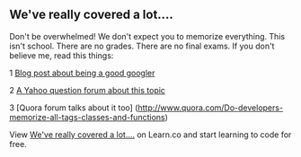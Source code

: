 
## We've really covered a lot....

Don't be overwhelmed! We don't expect you to memorize everything. This isn't school. There are no grades. There are no final exams. If you don't believe me, read this things:

1 [Blog post about being a good googler](http://www.hanselman.com/blog/AmIReallyADeveloperOrJustAGoodGoogler.aspx)

2 [A Yahoo question forum about this topic](https://uk.answers.yahoo.com/question/index?qid=20120716041108AAV5cyu)

3 [Quora forum talks about it too] (http://www.quora.com/Do-developers-memorize-all-tags-classes-and-functions)

<p data-visibility='hidden'>View <a href='https://learn.co/lessons/hs-html-keep-it-real' title='We've really covered a lot....'>We've really covered a lot....</a> on Learn.co and start learning to code for free.</p>
